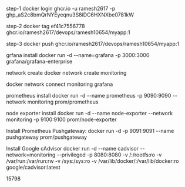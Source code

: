 step-1
docker login ghcr.io -u ramesh2617 -p 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

step-2
docker tag ef41c7556778 ghcr.io/ramesh2617/devops/ramesh10654/myapp:1

step-3
docker push ghcr.io/ramesh2617/devops/ramesh10654/myapp:1

grfana install
docker run -d --name=grafana -p 3000:3000 grafana/grafana-enterprise

network create
docker network create monitoring

docker network connect monitoring grafana

prometheus install
docker run -d --name prometheus -p 9090:9090 --network monitoring prom/prometheus

node exporter install
docker run -d --name node-exporter --network monitoring -p 9100:9100 prom/node-exporter

Install Prometheus Pushgateway:
docker run -d -p 9091:9091 --name pushgateway prom/pushgateway

Install Google cAdvisor
docker run -d --name cadvisor --network=monitoring --privileged -p 8080:8080 -v /:/rootfs:ro -v /var/run:/var/run:rw -v /sys:/sys:ro -v /var/lib/docker/:/var/lib/docker:ro google/cadvisor:latest

15798

